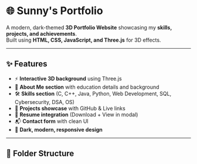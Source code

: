 # 🌐 Sunny's Portfolio

A modern, dark-themed **3D Portfolio Website** showcasing my **skills, projects, and achievements**.  
Built using **HTML, CSS, JavaScript, and Three.js** for 3D effects.

---

## ✨ Features

- ⚡ **Interactive 3D background** using Three.js
- 📜 **About Me section** with education details and background
- 🛠️ **Skills section** (C, C++, Java, Python, Web Development, SQL, Cybersecurity, DSA, OS)
- 📂 **Projects showcase** with GitHub & Live links
- 📑 **Resume integration** (Download + View in modal)
- 📬 **Contact form** with clean UI
- 🎨 **Dark, modern, responsive design**

---

## 📂 Folder Structure
